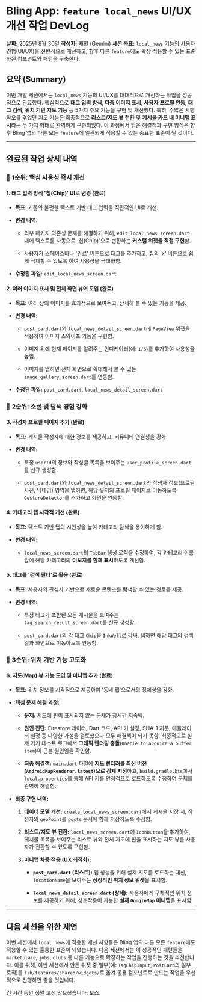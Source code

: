 # Bling App: `feature local_news` UI/UX 개선 작업 DevLog

**날짜:** 2025년 8월 30일 **작성자:** 재민 (Gemini) **세션 목표:** `local_news` 기능의 사용자 경험(UI/UX)을 전반적으로 개선하고, 향후 다른 `feature`에도 확장 적용할 수 있는 표준화된 컴포넌트와 패턴을 구축한다.

## **요약 (Summary)**

이번 개발 세션에서는 `local_news` 기능의 UI/UX를 대대적으로 개선하는 작업을 성공적으로 완료했다. 핵심적으로 **태그 입력 방식, 다중 이미지 표시, 사용자 프로필 연동, 태그 검색, 위치 기반 지도 기능** 등 5가지 주요 기능을 구현 및 개선했다. 특히, 수많은 시행착오를 겪었던 지도 기능은 최종적으로 **리스트/지도 뷰 전환** 및 **게시물 카드 내 미니맵 표시**라는 두 가지 형태로 완벽하게 구현되었다. 이 과정에서 얻은 해결책과 구현 방식은 향후 Bling 앱의 다른 모든 `feature`에 일관되게 적용할 수 있는 중요한 표준이 될 것이다.

---

## **완료된 작업 상세 내역**

### 🥇 **1순위: 핵심 사용성 즉시 개선**

#### 1. 태그 입력 방식 '칩(Chip)' UI로 변경 (완료)

- **목표:** 기존의 불편한 텍스트 기반 태그 입력을 직관적인 UI로 개선.
    
- **변경 내역:**
    
    - 외부 패키지 의존성 문제를 해결하기 위해, `edit_local_news_screen.dart` 내에 텍스트를 자동으로 '칩(Chip)'으로 변환하는 **커스텀 위젯을 직접 구현**함.
        
    - 사용자가 스페이스바나 '완료' 버튼으로 태그를 추가하고, 칩의 'x' 버튼으로 쉽게 삭제할 수 있도록 하여 사용성을 극대화함.
        
- **수정된 파일:** `edit_local_news_screen.dart`
    

#### 2. 여러 이미지 표시 및 전체 화면 뷰어 도입 (완료)

- **목표:** 여러 장의 이미지를 효과적으로 보여주고, 상세히 볼 수 있는 기능을 제공.
    
- **변경 내역:**
    
    - `post_card.dart`와 `local_news_detail_screen.dart`에 `PageView` 위젯을 적용하여 이미지 스와이프 기능을 구현함.
        
    - 이미지 위에 현재 페이지를 알려주는 인디케이터(예: `1/5`)를 추가하여 사용성을 높임.
        
    - 이미지를 탭하면 전체 화면으로 확대해서 볼 수 있는 `image_gallery_screen.dart`를 연동함.
        
- **수정된 파일:** `post_card.dart`, `local_news_detail_screen.dart`
    

### 🥈 **2순위: 소셜 및 탐색 경험 강화**

#### 3. 작성자 프로필 페이지 추가 (완료)

- **목표:** 게시물 작성자에 대한 정보를 제공하고, 커뮤니티 연결성을 강화.
    
- **변경 내역:**
    
    - 특정 `userId`의 정보와 작성글 목록을 보여주는 `user_profile_screen.dart`를 신규 생성함.
        
    - `post_card.dart`와 `local_news_detail_screen.dart`의 작성자 정보(프로필 사진, 닉네임) 영역을 탭하면, 해당 유저의 프로필 페이지로 이동하도록 `GestureDetector`를 추가하고 화면을 연동함.
        

#### 4. 카테고리 탭 시각적 개선 (완료)

- **목표:** 텍스트 기반 탭의 시인성을 높여 카테고리 탐색을 용이하게 함.
    
- **변경 내역:**
    
    - `local_news_screen.dart`의 `TabBar` 생성 로직을 수정하여, 각 카테고리 이름 앞에 해당 카테고리의 **이모지를 함께 표시**하도록 개선함.
        

#### 5. 태그를 '검색 필터'로 활용 (완료)

- **목표:** 사용자의 관심사 기반으로 새로운 콘텐츠를 탐색할 수 있는 경로를 제공.
    
- **변경 내역:**
    
    - 특정 태그가 포함된 모든 게시물을 보여주는 `tag_search_result_screen.dart`를 신규 생성함.
        
    - `post_card.dart`의 각 태그 `Chip`을 `InkWell`로 감싸, 탭하면 해당 태그의 검색 결과 화면으로 이동하도록 연동함.
        

### 🥉 **3순위: 위치 기반 기능 고도화**

#### 6. 지도(Map) 뷰 기능 도입 및 미니맵 추가 (완료)

- **목표:** 위치 정보를 시각적으로 제공하여 '동네 앱'으로서의 정체성을 강화.
    
- **핵심 문제 해결 과정:**
    
    - **문제:** 지도에 핀이 표시되지 않는 문제가 장시간 지속됨.
        
    - **원인 진단:** Firestore 데이터, Dart 코드, API 키 설정, SHA-1 지문, 에뮬레이터 설정 등 다양한 가설을 검토했으나 모두 해결책이 되지 못함. 최종적으로 실제 기기 테스트 로그에서 **그래픽 렌더링 충돌**(`Unable to acquire a buffer item`)이 근본 원인임을 확인함.
        
    - **최종 해결책:** `main.dart` 파일에 **지도 렌더러를 최신 버전(`AndroidMapRenderer.latest`)으로 강제 지정**하고, `build.gradle.kts`에서 `local.properties`를 통해 API 키를 안정적으로 로드하도록 수정하여 문제를 완벽히 해결함.
        
- **최종 구현 내역:**
    
    1. **데이터 모델 개선:** `create_local_news_screen.dart`에서 게시물 저장 시, 작성자의 `geoPoint`를 `posts` 문서에 함께 저장하도록 수정함.
        
    2. **리스트/지도 뷰 전환:** `local_news_screen.dart`에 `IconButton`을 추가하여, 게시물 목록을 보여주는 리스트 뷰와 전체 지도에 핀을 표시하는 지도 뷰를 사용자가 전환할 수 있도록 구현함.
        
    3. **미니맵 차등 적용 (UX 최적화):**
        
        - **`post_card.dart` (리스트):** 앱 성능을 위해 실제 지도를 로드하는 대신, `locationName`을 보여주는 **상징적인 위치 정보 위젯**을 표시함.
            
        - **`local_news_detail_screen.dart` (상세):** 사용자에게 구체적인 위치 정보를 제공하기 위해, 상호작용이 가능한 **실제 `GoogleMap` 미니맵**을 표시함.
            

---

## **다음 세션을 위한 제언**

이번 세션에서 `local_news`에 적용한 개선 사항들은 Bling 앱의 다른 모든 `feature`에도 적용할 수 있는 훌륭한 표준이 되었습니다. 다음 세션에서는 이 성공적인 패턴들을 `marketplace`, `jobs`, `clubs` 등 다른 기능으로 확장하는 작업을 진행하는 것을 추천합니다. 이를 위해, 이번 세션에서 만든 위젯 중 일부(예: `TagChipInput`, `PostCard`의 일부 로직)를 `lib/features/shared/widgets/`로 옮겨 공용 컴포넌트로 만드는 작업을 우선적으로 진행하면 좋을 것입니다.

긴 시간 동안 정말 고생 많으셨습니다, 보스.